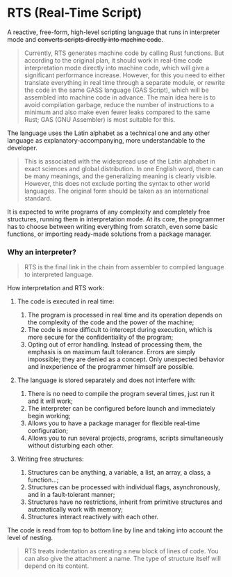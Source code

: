 # RTS (Real-Time Script)
A reactive, free-form, high-level scripting language that runs in interpreter mode and ~~converts scripts directly into machine code~~.
> Currently, RTS generates machine code by calling Rust functions. But according to the original plan, it should work in real-time code interpretation mode directly into machine code, which will give a significant performance increase. However, for this you need to either translate everything in real time through a separate module, or rewrite the code in the same GASS language (GAS Script), which will be assembled into machine code in advance. The main idea here is to avoid compilation garbage, reduce the number of instructions to a minimum and also make even fewer leaks compared to the same Rust; GAS (GNU Assembler) is most suitable for this.

The language uses the Latin alphabet as a technical one and any other language as explanatory-accompanying, more understandable to the developer.
> This is associated with the widespread use of the Latin alphabet in exact sciences and global distribution. In one English word, there can be many meanings, and the generalizing meaning is clearly visible. However, this does not exclude porting the syntax to other world languages. The original form should be taken as an international standard.

It is expected to write programs of any complexity and completely free structures, running them in interpretation mode. At its core, the programmer has to choose between writing everything from scratch, even some basic functions, or importing ready-made solutions from a package manager.

### Why an interpreter?
> RTS is the final link in the chain from assembler to compiled language to interpreted language.

How interpretation and RTS work:

1. The code is executed in real time:
   1. The program is processed in real time and its operation depends on the complexity of the code and the power of the machine;
   2. The code is more difficult to intercept during execution, which is more secure for the confidentiality of the program;
   3. Opting out of error handling. Instead of processing them, the emphasis is on maximum fault tolerance. Errors are simply impossible; they are denied as a concept. Only unexpected behavior and inexperience of the programmer himself are possible.
   
2. The language is stored separately and does not interfere with:
   1. There is no need to compile the program several times, just run it and it will work;
   2. The interpreter can be configured before launch and immediately begin working;
   3. Allows you to have a package manager for flexible real-time configuration;
   4. Allows you to run several projects, programs, scripts simultaneously without disturbing each other.
   
3. Writing free structures:
   1. Structures can be anything, a variable, a list, an array, a class, a function...;
   2. Structures can be processed with individual flags, asynchronously, and in a fault-tolerant manner;
   3. Structures have no restrictions, inherit from primitive structures and automatically work with memory;
   4. Structures interact reactively with each other.

The code is read from top to bottom line by line and taking into account the level of nesting.
> RTS treats indentation as creating a new block of lines of code. You can also give the attachment a name. The type of structure itself will depend on its content.
